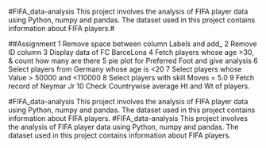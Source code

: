 
#FIFA_data-analysis
This project involves the analysis of FIFA player data using Python, numpy and pandas. The dataset used in this project contains information about FIFA players.#


##Assignment 
1 Remove space between column Labels and add_
2 Remove ID column
3 Display data of FC BarceLona
4 Fetch players whose age >30, & count how many are there
5 pie plot for Preferred Foot and give analysis
6 Select players from Germany whose age is <20
7 Select players whose Value > 50000 and <110000
8 Select players with skill Moves = 5.0
9 Fetch record of Neymar Jr
10 Check Countrywise average Ht and Wt of players.



#FIFA_data-analysis
This project involves the analysis of FIFA player data using Python, numpy and pandas. The dataset used in this project contains information about FIFA players.
#FIFA_data-analysis
This project involves the analysis of FIFA player data using Python, numpy and pandas. The dataset used in this project contains information about FIFA players.